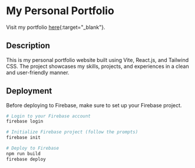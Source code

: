 # My Personal Portfolio

Visit my portfolio [here](https://portfoliogoutham.web.app/){:target="\_blank"}.

## Description

This is my personal portfolio website built using Vite, React.js, and Tailwind CSS. The project showcases my skills, projects, and experiences in a clean and user-friendly manner.

## Deployment

Before deploying to Firebase, make sure to set up your Firebase project.

```bash
# Login to your Firebase account
firebase login

# Initialize Firebase project (follow the prompts)
firebase init

# Deploy to Firebase
npm run build
firebase deploy
```
